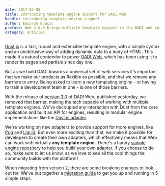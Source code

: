 ```yaml
---
date: 2017-07-05
title: Introducing template engine support for DADI Web
handle: introducing-template-engine-support
author: Eduardo Bouças
preface: Web 3.0.0 brings multiple template support to the DADI web services stack.
category: articles
---
```


[Dust.js](http://www.dustjs.com/) is a fast, robust and extensible template engine, with a simple syntax and an unobtrusive way of adding dynamic data to a body of HTML. This made it a natural contender to power [DADI Web](https://github.com/dadi/web), which has been using it to render its pages and partials since day one.

But as we build DADI towards a universal set of web services it's important that we make our products as flexible as possible, and that we remove any barriers to entry. Being asked to learn a new templating engine - or having to train a development team in one - is one of those barriers.

With the release of [version 3.0](https://github.com/dadi/web/releases/tag/v3.0.0) of DADI Web, published yesterday, we removed that barrier, making the tech capable of working with multiple template engines. We've decoupled any interaction with Dust from the core application and built an API for engines, resulting in modular engine implementations like the [Dust.js adapter](https://github.com/dadi/web-dustjs).

We're working on new adapters to provide support for more engines, like [Pug](https://pugjs.org) and [Liquid](https://shopify.github.io/liquid/). But even more exciting than that, we make it possible for developers to create their own adapters, which effectively means that Web can work with virtually **any template engine**. There's a handy [sample engine repository](https://github.com/dadi/web-sample-engine) to help you build your own adapter. If you choose to do so, make sure to let us know, as we love to see all the cool things the community builds with the platform!

When migrating from version 2, there are some breaking changes to look out for. We've put together a [migration guide](https://gist.github.com/eduardoboucas/c0e378c5359827a7f62fb17a5550b5c9) to get you up and running in 5 simple steps.
